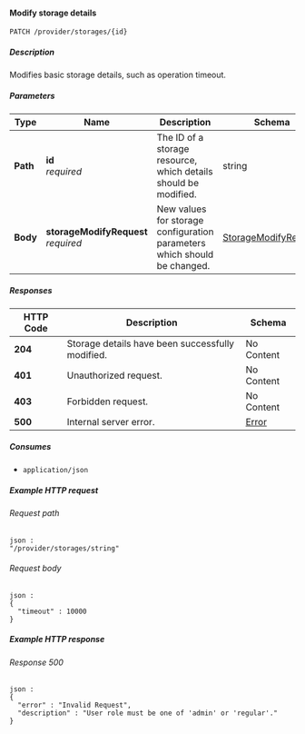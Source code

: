 
<a name="modify_storage"></a>
#### Modify storage details
```
PATCH /provider/storages/{id}
```


##### Description
Modifies basic storage details, such as operation timeout.


##### Parameters

|Type|Name|Description|Schema|Default|
|---|---|---|---|---|
|**Path**|**id**  <br>*required*|The ID of a storage resource, which details should be modified.|string|--|
|**Body**|**storageModifyRequest**  <br>*required*|New values for storage configuration parameters which should be changed.|[StorageModifyRequest](../definitions/StorageModifyRequest.md#storagemodifyrequest)|--|


##### Responses

|HTTP Code|Description|Schema|
|---|---|---|
|**204**|Storage details have been successfully modified.|No Content|
|**401**|Unauthorized request.|No Content|
|**403**|Forbidden request.|No Content|
|**500**|Internal server error.|[Error](../definitions/Error.md#error)|


##### Consumes

* `application/json`


##### Example HTTP request

###### Request path
```
json :
"/provider/storages/string"
```


###### Request body
```
json :
{
  "timeout" : 10000
}
```


##### Example HTTP response

###### Response 500
```
json :
{
  "error" : "Invalid Request",
  "description" : "User role must be one of 'admin' or 'regular'."
}
```



